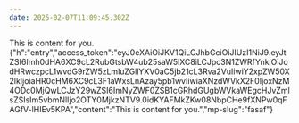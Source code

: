 ```yaml
---
date: 2025-02-07T11:09:45.302Z
---
```

This is content for you.
{"h":"entry","access_token":"eyJ0eXAiOiJKV1QiLCJhbGciOiJIUzI1NiJ9.eyJtZSI6Imh0dHA6XC9cL2RubGtsbW4ub25saW5lXC8iLCJpc3N1ZWRfYnkiOiJodHRwczpcL1wvdG9rZW5zLmluZGllYXV0aC5jb21cL3Rva2VuIiwiY2xpZW50X2lkIjoiaHR0cHM6XC9cL3F1aWxsLnAzay5pb1wvIiwiaXNzdWVkX2F0IjoxNzM4ODc0MjQwLCJzY29wZSI6ImNyZWF0ZSB1cGRhdGUgbWVkaWEgcHJvZmlsZSIsIm5vbmNlIjo2OTY0MjkzNTV9.0idKYAFMkZKw08NbpCHe9fXNPw0qFAGfV-lHIEv5KPA","content":"This is content for you.","mp-slug":"fasaf"}